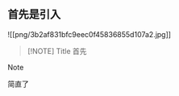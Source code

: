 ## 首先是引入  
![[png/3b2af831bfc9eec0f45836855d107a2.jpg]] 

> [!NOTE] Title
> 首先  
> 

> [!NOTE]
> 


简直了  
